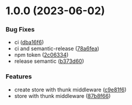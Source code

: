 # 1.0.0 (2023-06-02)


### Bug Fixes

* ci ([dba16f6](https://github.com/ArtworkCompany/simply-state/commit/dba16f61040ede27ae4a23800f5f328db902938f))
* ci and semantic-release ([78a6fea](https://github.com/ArtworkCompany/simply-state/commit/78a6fea086acf3efbee8849c491bc95cd8390e93))
* npm token ([2c06334](https://github.com/ArtworkCompany/simply-state/commit/2c06334ac4b62fe0c81803ca5ce341521565a048))
* release semantic ([b373d60](https://github.com/ArtworkCompany/simply-state/commit/b373d60dd24fba923b78fa4c1036439f9ca9540a))


### Features

* create store with thunk middleware ([c9e81f6](https://github.com/ArtworkCompany/simply-state/commit/c9e81f61c3624d18bd729b8db3e499eac97ed266))
* store with thunk middleware ([87b8f66](https://github.com/ArtworkCompany/simply-state/commit/87b8f66cc473c800155330355b19d18c13f9b642))
